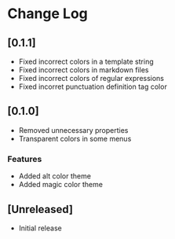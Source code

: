 # Change Log

## [0.1.1]
- Fixed incorrect colors in a template string
- Fixed incorrect colors in markdown files
- Fixed incorrect colors of regular expressions
- Fixed incorret punctuation definition tag color
## [0.1.0]
- Removed unnecessary properties
- Transparent colors in some menus
### Features
- Added alt color theme
- Added magic color theme
## [Unreleased]

- Initial release
